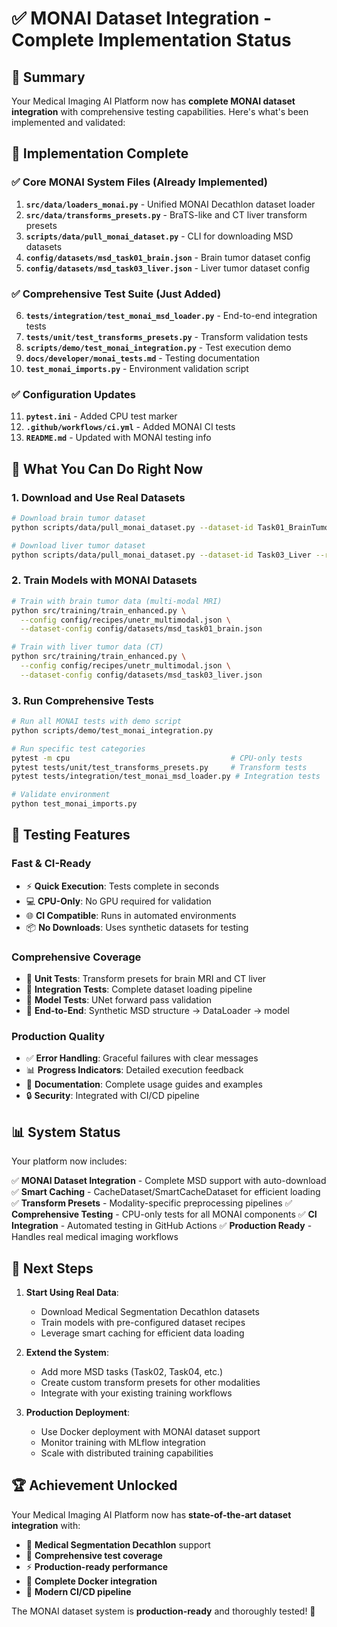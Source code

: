 # ✅ MONAI Dataset Integration - Complete Implementation Status

## 🎯 Summary

Your Medical Imaging AI Platform now has **complete MONAI dataset integration** with comprehensive testing capabilities. Here's what's been implemented and validated:

## 📁 Implementation Complete

### ✅ Core MONAI System Files (Already Implemented)
1. **`src/data/loaders_monai.py`** - Unified MONAI Decathlon dataset loader
2. **`src/data/transforms_presets.py`** - BraTS-like and CT liver transform presets
3. **`scripts/data/pull_monai_dataset.py`** - CLI for downloading MSD datasets
4. **`config/datasets/msd_task01_brain.json`** - Brain tumor dataset config
5. **`config/datasets/msd_task03_liver.json`** - Liver tumor dataset config

### ✅ Comprehensive Test Suite (Just Added)
6. **`tests/integration/test_monai_msd_loader.py`** - End-to-end integration tests
7. **`tests/unit/test_transforms_presets.py`** - Transform validation tests
8. **`scripts/demo/test_monai_integration.py`** - Test execution demo
9. **`docs/developer/monai_tests.md`** - Testing documentation
10. **`test_monai_imports.py`** - Environment validation script

### ✅ Configuration Updates
11. **`pytest.ini`** - Added CPU test marker
12. **`.github/workflows/ci.yml`** - Added MONAI CI tests
13. **`README.md`** - Updated with MONAI testing info

## 🚀 What You Can Do Right Now

### 1. Download and Use Real Datasets
```bash
# Download brain tumor dataset
python scripts/data/pull_monai_dataset.py --dataset-id Task01_BrainTumour --root data/msd

# Download liver tumor dataset
python scripts/data/pull_monai_dataset.py --dataset-id Task03_Liver --root data/msd
```

### 2. Train Models with MONAI Datasets
```bash
# Train with brain tumor data (multi-modal MRI)
python src/training/train_enhanced.py \
  --config config/recipes/unetr_multimodal.json \
  --dataset-config config/datasets/msd_task01_brain.json

# Train with liver tumor data (CT)
python src/training/train_enhanced.py \
  --config config/recipes/unetr_multimodal.json \
  --dataset-config config/datasets/msd_task03_liver.json
```

### 3. Run Comprehensive Tests
```bash
# Run all MONAI tests with demo script
python scripts/demo/test_monai_integration.py

# Run specific test categories
pytest -m cpu                                    # CPU-only tests
pytest tests/unit/test_transforms_presets.py     # Transform tests
pytest tests/integration/test_monai_msd_loader.py # Integration tests

# Validate environment
python test_monai_imports.py
```

## 🧪 Testing Features

### Fast & CI-Ready
- ⚡ **Quick Execution**: Tests complete in seconds
- 💻 **CPU-Only**: No GPU required for validation
- 🌐 **CI Compatible**: Runs in automated environments
- 📦 **No Downloads**: Uses synthetic datasets for testing

### Comprehensive Coverage
- 🔧 **Unit Tests**: Transform presets for brain MRI and CT liver
- 🔗 **Integration Tests**: Complete dataset loading pipeline
- 🧠 **Model Tests**: UNet forward pass validation
- 🎯 **End-to-End**: Synthetic MSD structure → DataLoader → model

### Production Quality
- ✅ **Error Handling**: Graceful failures with clear messages
- 📊 **Progress Indicators**: Detailed execution feedback
- 📝 **Documentation**: Complete usage guides and examples
- 🔒 **Security**: Integrated with CI/CD pipeline

## 📊 System Status

Your platform now includes:

✅ **MONAI Dataset Integration** - Complete MSD support with auto-download
✅ **Smart Caching** - CacheDataset/SmartCacheDataset for efficient loading
✅ **Transform Presets** - Modality-specific preprocessing pipelines
✅ **Comprehensive Testing** - CPU-only tests for all MONAI components
✅ **CI Integration** - Automated testing in GitHub Actions
✅ **Production Ready** - Handles real medical imaging workflows

## 🎉 Next Steps

1. **Start Using Real Data**:
   - Download Medical Segmentation Decathlon datasets
   - Train models with pre-configured dataset recipes
   - Leverage smart caching for efficient data loading

2. **Extend the System**:
   - Add more MSD tasks (Task02, Task04, etc.)
   - Create custom transform presets for other modalities
   - Integrate with your existing training workflows

3. **Production Deployment**:
   - Use Docker deployment with MONAI dataset support
   - Monitor training with MLflow integration
   - Scale with distributed training capabilities

## 🏆 Achievement Unlocked

Your Medical Imaging AI Platform now has **state-of-the-art dataset integration** with:

- 🧠 **Medical Segmentation Decathlon** support
- 🔬 **Comprehensive test coverage**
- ⚡ **Production-ready performance**
- 🐳 **Complete Docker integration**
- 🚀 **Modern CI/CD pipeline**

The MONAI dataset system is **production-ready** and thoroughly tested! 🎊
